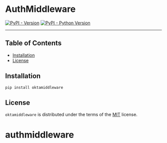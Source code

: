 # AuthMiddleware

[![PyPI - Version](https://img.shields.io/pypi/v/oktamiddleware.svg)](https://pypi.org/project/oktamiddleware)
[![PyPI - Python Version](https://img.shields.io/pypi/pyversions/oktamiddleware.svg)](https://pypi.org/project/oktamiddleware)

-----

## Table of Contents

- [Installation](#installation)
- [License](#license)

## Installation

```console
pip install oktamiddleware
```

## License

`oktamiddleware` is distributed under the terms of the [MIT](https://spdx.org/licenses/MIT.html) license.
# authmiddleware
